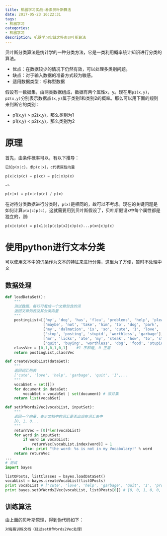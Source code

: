```yaml
---
title: 机器学习实战-朴素贝叶斯算法
date: 2017-05-23 16:22:31
tags:
- 机器学习
categories:
- 机器学习
description: 机器学习实战之朴素贝叶斯算法
---
```

贝叶斯分类算法是统计学的一种分类方法，它是一类利用概率统计知识进行分类的算法。

* 优点：在数据较少的情况下仍然有效，可以处理多类别问题。
* 缺点：对于输入数据的准备方式较为敏感。
* 适用数据类型：标称型数据

假设有一数据集，由两类数据组成，数据有两个属性x，y。现在用``p1(x,y)``，``p2(x,y)``分别表示数据点``(x,y)``属于类别1和类别2的概率。那么可以用下面的规则来判断它的类别：

* p1(x,y) > p2(x,y)，那么类别为1
* p1(x,y) < p2(x,y)，那么类别为2

# 原理
首先，由条件概率可以，有以下推导：

```python
已知p(x|c)，求p(c|x)，c代表属性向量

p(x|c)p(c) = p(xc) = p(c|x)p(x)

=>

p(c|x) = p(x|c)p(c) / p(x)
```

在对待分类数据进行分类时，``p(x)``是相同的，故可以不考虑。现在的关键问题是如何计算``p(x|c)p(c)``，这就需要用到贝叶斯假设了，贝叶斯假设x中每个属性都是独立的，则:

```
p(x|c)p(c) = p(x1|c)p(c)p(x2|c)p(c)...p(xn|c)p(c)
```

# 使用python进行文本分类
可以使用文本中的词条作为文本的特征来进行分类，这里为了方便，暂时不处理中文

## 数据处理
```python
def loadDataSet():
    """
    测试数据，每行可看成一个文章包含的词
    返回文章列表及其分类向量
    """
    postingList=[['my', 'dog', 'has', 'flea', 'problems', 'help', 'please'],
                 ['maybe', 'not', 'take', 'him', 'to', 'dog', 'park', 'stupid'],
                 ['my', 'dalmation', 'is', 'so', 'cute', 'I', 'love', 'him'],
                 ['stop', 'posting', 'stupid', 'worthless', 'garbage'],
                 ['mr', 'licks', 'ate', 'my', 'steak', 'how', 'to', 'stop', 'him'],
                 ['quit', 'buying', 'worthless', 'dog', 'food', 'stupid']]
    classVec = [0,1,0,1,0,1]    #1 不和谐, 0 正常
    return postingList,classVec

def createVocabList(dataSet):
    """
    返回词汇列表
    ['cute', 'love', 'help', 'garbage', 'quit', 'I',...
    """
    vocabSet = set([])
    for document in dataSet:
        vocabSet = vocabSet | set(document) # 求并集
    return list(vocabSet)

def setOfWords2Vec(vocabList, inputSet):
    """
    返回一个向量，表示文档中的词汇是否出现在词汇表中
    [0, 1, 0...
    """
    returnVec = [0]*len(vocabList)
    for word in inputSet:
        if word in vocabList:
            returnVec[vocabList.index(word)] = 1
        else: print "the word: %s is not in my Vocabulary!" % word
    return returnVec
...
# 测试
import bayes

listOPosts, listClasses = bayes.loadDataSet()
vocabList = bayes.createVocabList(listOPosts)
print vocabList # ['cute', 'love', 'help', 'garbage', 'quit', 'I', 'proble...
print bayes.setOfWords2Vec(vocabList, listOPosts[0]) # [0, 0, 1, 0, 0, 0, 1, 0, 0, 0, 1, 0, 0,...

```

## 训练算法
由上面的贝叶斯原理，得到伪代码如下：

```python
对每篇训练文档（经过setOfWords2Vec处理）
```



